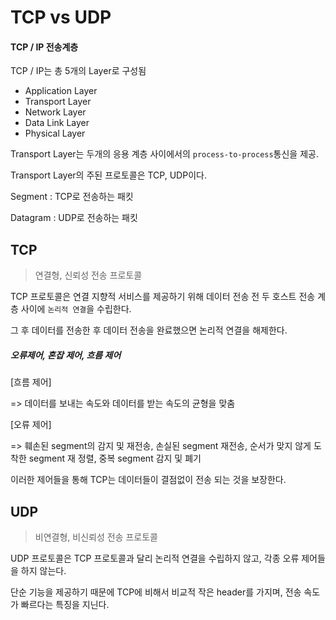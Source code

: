 # TCP vs UDP 

#### TCP / IP 전송계층

TCP / IP는 총 5개의 Layer로 구성됨 

- Application Layer
- Transport Layer
- Network Layer
- Data Link Layer
- Physical Layer

Transport Layer는 두개의 응용 계층 사이에서의 `process-to-process`통신을 제공. 

Transport Layer의 주된 프로토콜은 TCP, UDP이다. 



Segment : TCP로 전송하는 패킷

Datagram : UDP로 전송하는 패킷



## TCP 

> 연결형, 신뢰성 전송 프로토콜

TCP 프로토콜은 연결 지향적 서비스를 제공하기 위해 데이터 전송 전 두 호스트 전송 계층 사이에 `논리적 연결`을 수립한다. 

그 후 데이터를 전송한 후 데이터 전송을 완료했으면 논리적 연결을 해제한다. 

##### 오류제어, 혼잡 제어, 흐름 제어

[흐름 제어]

=> 데이터를 보내는 속도와 데이터를 받는 속도의 균형을 맞춤

[오류 제어]

=> 훼손된 segment의 감지 및 재전송, 손실된 segment 재전송, 순서가 맞지 않게 도착한 segment 재 정렬, 중복 segment 감지 및 폐기 



이러한 제어들을 통해 TCP는 데이터들이 결점없이 전송 되는 것을 보장한다. 



## UDP 

> 비연결형, 비신뢰성 전송 프로토콜

UDP 프로토콜은 TCP 프로토콜과 달리 논리적 연결을 수립하지 않고, 각종 오류 제어들을 하지 않는다. 

단순 기능을 제공하기 때문에 TCP에 비해서 비교적 작은 header를 가지며, 전송 속도가 빠르다는 특징을 지닌다. 





